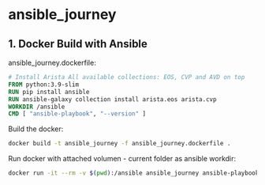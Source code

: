 # ansible_journey

## 1. Docker Build with Ansible

ansible_journey.dockerfile:

```dockerfile
# Install Arista All available collections: EOS, CVP and AVD on top
FROM python:3.9-slim
RUN pip install ansible
RUN ansible-galaxy collection install arista.eos arista.cvp
WORKDIR /ansible
CMD [ "ansible-playbook", "--version" ]
```

Build the docker:
```bash
docker build -t ansible_journey -f ansible_journey.dockerfile . 
```

Run docker with attached volumen - current folder as ansible workdir:

```bash
docker run -it --rm -v $(pwd):/ansible ansible_journey ansible-playbook your-playbook.yml
```